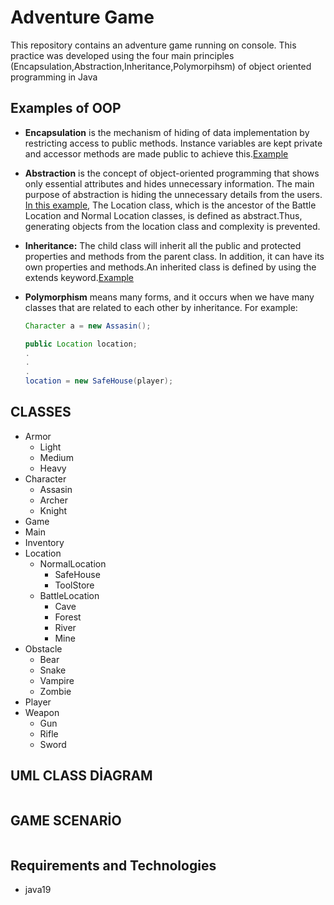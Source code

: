 # Adventure Game

This repository contains an adventure game running on console. This practice was developed using the four main principles (Encapsulation,Abstraction,Inheritance,Polymorpihsm) of object oriented programming in Java

## Examples of OOP
-  **Encapsulation** is the mechanism of hiding of data implementation by restricting access to public methods. Instance variables are kept private and accessor methods are made public to achieve this.[Example](https://github.com/dogukantorun1/adventure-game-oop/blob/main/src/armor/Armor.java)

-  **Abstraction** is the concept of object-oriented programming that shows only essential attributes and hides unnecessary information. The main purpose of abstraction is hiding the unnecessary details from the users.
[In this example](https://github.com/dogukantorun1/adventure-game-oop/blob/main/src/location/Location.java), The Location class, which is the ancestor of the Battle Location and Normal Location classes, is defined as abstract.Thus, generating objects from the location class and complexity is prevented.

- **Inheritance:** The child class will inherit all the public and protected properties and methods from the parent class. In addition, it can have its own properties and methods.An inherited class is defined by using the extends keyword.[Example](https://github.com/dogukantorun1/adventure-game-oop/blob/main/src/location/ToolStore.java)

- **Polymorphism** means many forms, and it occurs when we have many classes that are related to each other by inheritance. For example:


    ```java
    Character a = new Assasin();
    ```

    ```java
    public Location location;
    .
    .
    .
    location = new SafeHouse(player);
    ```


## CLASSES
- Armor
    - Light
    - Medium
    - Heavy
- Character
    - Assasin
    - Archer
    - Knight
- Game
- Main
- Inventory
- Location
    - NormalLocation
        - SafeHouse
        - ToolStore
    - BattleLocation
        - Cave 
        - Forest
        - River
        - Mine
- Obstacle
    - Bear
    - Snake
    - Vampire
    - Zombie
- Player
- Weapon
    - Gun
    - Rifle
    - Sword


## UML CLASS DİAGRAM

<img width="737" alt="">


## GAME SCENARİO

```sh


```

## Requirements and Technologies

- java19